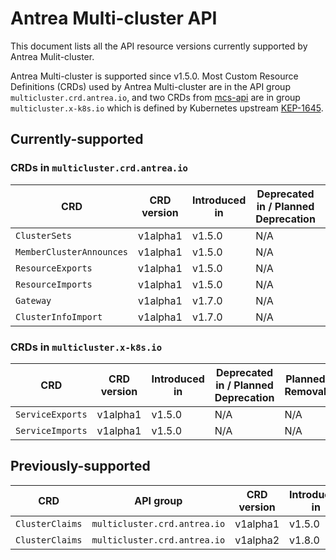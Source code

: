 # Antrea Multi-cluster API

This document lists all the API resource versions currently supported by Antrea Mulit-cluster.

Antrea Multi-cluster is supported since v1.5.0. Most Custom Resource Definitions (CRDs)
used by Antrea Multi-cluster are in the API group `multicluster.crd.antrea.io`, and
two CRDs from [mcs-api](https://github.com/kubernetes-sigs/mcs-api) are in group `multicluster.x-k8s.io`
which is defined by Kubernetes upstream [KEP-1645](https://github.com/kubernetes/enhancements/tree/master/keps/sig-multicluster/1645-multi-cluster-services-api).

## Currently-supported

### CRDs in `multicluster.crd.antrea.io`

| CRD                      | CRD version | Introduced in | Deprecated in / Planned Deprecation | Planned Removal |
| ------------------------ | ----------- | ------------- | ----------------------------------- | --------------- |
| `ClusterSets`            | v1alpha1    | v1.5.0        | N/A                                 | N/A             |
| `MemberClusterAnnounces` | v1alpha1    | v1.5.0        | N/A                                 | N/A             |
| `ResourceExports`        | v1alpha1    | v1.5.0        | N/A                                 | N/A             |
| `ResourceImports`        | v1alpha1    | v1.5.0        | N/A                                 | N/A             |
| `Gateway`                | v1alpha1    | v1.7.0        | N/A                                 | N/A             |
| `ClusterInfoImport`      | v1alpha1    | v1.7.0        | N/A                                 | N/A             |

### CRDs in `multicluster.x-k8s.io`

| CRD              | CRD version | Introduced in | Deprecated in / Planned Deprecation | Planned Removal |
| ---------------- | ----------- | ------------- | ----------------------------------- | --------------- |
| `ServiceExports` | v1alpha1    | v1.5.0        | N/A                                 | N/A             |
| `ServiceImports` | v1alpha1    | v1.5.0        | N/A                                 | N/A             |

## Previously-supported

| CRD                      | API group                    | CRD version | Introduced in | Deprecated in | Removed in |
| ------------------------ | ---------------------------- | ----------- | ------------- | ------------- | ---------- |
| `ClusterClaims`          | `multicluster.crd.antrea.io` | v1alpha1    | v1.5.0        | v1.8.0        | v1.8.0     |
| `ClusterClaims`          | `multicluster.crd.antrea.io` | v1alpha2    | v1.8.0        | v1.12.0        | v1.12.0     |
